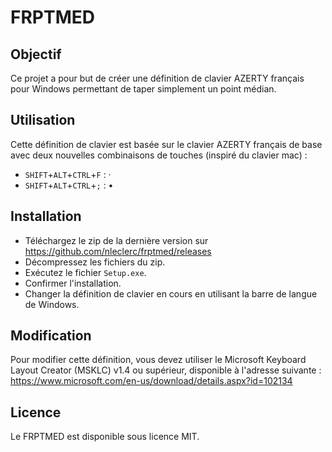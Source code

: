 # FRPTMED

## Objectif
Ce projet a pour but de créer une définition de clavier AZERTY français pour Windows permettant de taper simplement un point médian.

## Utilisation
Cette définition de clavier est basée sur le clavier AZERTY français de base avec
deux nouvelles combinaisons de touches (inspiré du clavier mac) :
- `SHIFT`+`ALT`+`CTRL`+`F` : ·
- `SHIFT`+`ALT`+`CTRL`+`;` : •

## Installation
- Téléchargez le zip de la dernière version sur https://github.com/nleclerc/frptmed/releases
- Décompressez les fichiers du zip.
- Exécutez le fichier `Setup.exe`.
- Confirmer l'installation.
- Changer la définition de clavier en cours en utilisant la barre de langue de Windows.

## Modification
Pour modifier cette définition, vous devez utiliser le Microsoft Keyboard Layout Creator (MSKLC) v1.4 ou supérieur, disponible à l'adresse suivante : https://www.microsoft.com/en-us/download/details.aspx?id=102134

## Licence
Le FRPTMED est disponible sous licence MIT.
